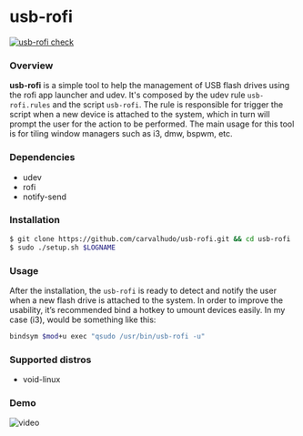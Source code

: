 usb-rofi
========

[![usb-rofi check](https://github.com/carvalhudo/usb-rofi/workflows/usb-rofi%20check/badge.svg)](https://github.com/carvalhudo/usb-rofi/actions)

### Overview

**usb-rofi** is a simple tool to help the management of USB flash drives using the rofi app
launcher and udev. It's composed by the udev rule `usb-rofi.rules` and the script `usb-rofi`.
The rule is responsible for trigger the script when a new device is attached to the system,
which in turn will prompt the user for the action to be performed. The main usage for this
tool is for tiling window managers such as i3, dmw, bspwm, etc.

### Dependencies

- udev
- rofi
- notify-send

### Installation

```bash
$ git clone https://github.com/carvalhudo/usb-rofi.git && cd usb-rofi
$ sudo ./setup.sh $LOGNAME
```

### Usage

After the installation, the `usb-rofi` is ready to detect and notify the user when a new flash
drive is attached to the system. In order to improve the usability, it’s recommended bind a hotkey
to umount devices easily. In my case (i3), would be something like this:

```bash
bindsym $mod+u exec "qsudo /usr/bin/usb-rofi -u"
```

### Supported distros

- void-linux

### Demo

![video](.video.gif)
